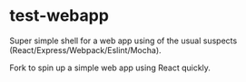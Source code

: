 # test-webapp

Super simple shell for a web app using of the usual suspects (React/Express/Webpack/Eslint/Mocha).

Fork to spin up a simple web app using React quickly.
